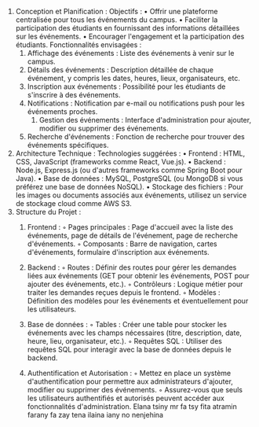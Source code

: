 1. Conception et Planification :
Objectifs :
    • Offrir une plateforme centralisée pour tous les événements du campus.
    • Faciliter la participation des étudiants en fournissant des informations détaillées sur les événements.
    • Encourager l'engagement et la participation des étudiants.
Fonctionnalités envisagées :
    1. Affichage des événements : Liste des événements à venir sur le campus.
    2. Détails des événements : Description détaillée de chaque événement, y compris les dates, heures, lieux, organisateurs, etc.
    3. Inscription aux événements : Possibilité pour les étudiants de s'inscrire à des événements.
    4. Notifications : Notification par e-mail ou notifications push pour les événements proches.
        1. Gestion des événements : Interface d'administration pour ajouter, modifier ou supprimer des événements.
    5. Recherche d'événements : Fonction de recherche pour trouver des événements spécifiques.
2. Architecture Technique :
Technologies suggérées :
    • Frontend : HTML, CSS, JavaScript (frameworks comme React, Vue.js).
    • Backend : Node.js, Express.js (ou d'autres frameworks comme Spring Boot pour Java).
    • Base de données : MySQL, PostgreSQL (ou MongoDB si vous préférez une base de données NoSQL).
    • Stockage des fichiers : Pour les images ou documents associés aux événements, utilisez un service de stockage cloud comme AWS S3.
3. Structure du Projet :
    1. Frontend :
        ◦ Pages principales : Page d'accueil avec la liste des événements, page de détails de l'événement, page de recherche d'événements.
        ◦ Composants : Barre de navigation, cartes d'événements, formulaire d'inscription aux événements.
          
    2. Backend :
        ◦ Routes : Définir des routes pour gérer les demandes liées aux événements (GET pour obtenir les événements, POST pour ajouter des événements, etc.).
        ◦ Contrôleurs : Logique métier pour traiter les demandes reçues depuis le frontend.
        ◦ Modèles : Définition des modèles pour les événements et éventuellement pour les utilisateurs.
    3. Base de données :
        ◦ Tables : Créer une table pour stocker les événements avec les champs nécessaires (titre, description, date, heure, lieu, organisateur, etc.).
        ◦ Requêtes SQL : Utiliser des requêtes SQL pour interagir avec la base de données depuis le backend.
    4. Authentification et Autorisation :
        ◦ Mettez en place un système d'authentification pour permettre aux administrateurs d'ajouter, modifier ou supprimer des événements.
        ◦ Assurez-vous que seuls les utilisateurs authentifiés et autorisés peuvent accéder aux fonctionnalités d'administration.
Elana tsiny mr fa tsy fita atramin farany fa zay tena ilaina iany no nenjehina 
